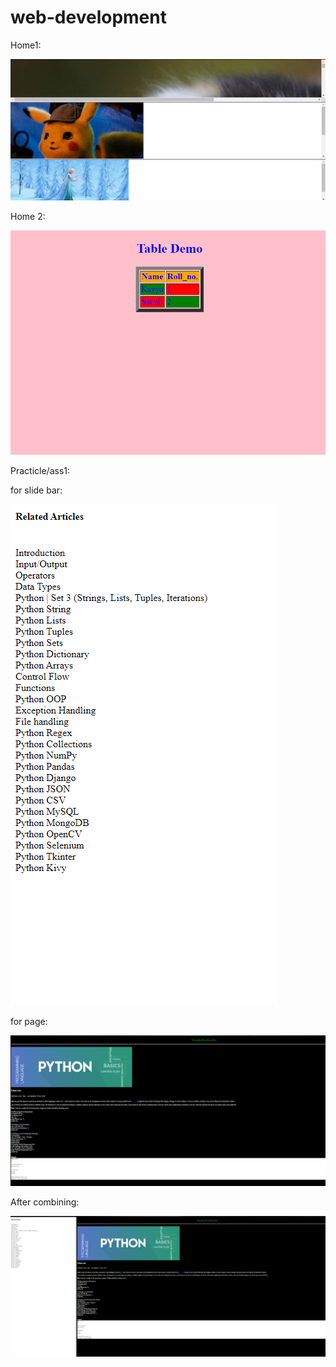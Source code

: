 # web-development

Home1:

![](/home%201/output.PNG)

Home 2:

![](/home%202/table_img.PNG)

Practicle/ass1:

for slide bar:

![](/practicle/ass1/slide_img.PNG)

for page:

![](/practicle/ass1/ass1_img.PNG)

After combining:

![](/practicle/ass1/home_img.PNG)

